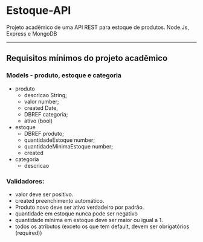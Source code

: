 # Estoque-API
Projeto acadêmico de uma API REST para estoque de produtos.
Node.Js, Express e MongoDB

---
## Requisitos mínimos do projeto acadêmico

### Models - produto, estoque e categoria
- produto 
  - descricao String;
  - valor number;
  - created Date, 
  - DBREF categoria;
  - ativo (bool)
- estoque 
  - DBREF produto;
  - quantidadeEstoque number;
  - quantidadeMinimaEstoque number;
  - created
- categoria 
  - descricao

### Validadores: 

  - valor deve ser positivo. 
  - created preenchimento automático. 
  - Produto novo deve ser ativo verdadeiro por padrão.
  - quantidade em estoque nunca pode ser negativo
  - quantidade mínima em estoque deve ser maior ou igual a 1.
  - todos os atributos (exceto os que tem default, devem ser obrigatórios (required))
